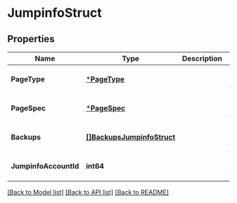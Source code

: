 # JumpinfoStruct

## Properties
Name | Type | Description | Notes
------------ | ------------- | ------------- | -------------
**PageType** | [***PageType**](PageType.md) |  | [optional] [default to null]
**PageSpec** | [***PageSpec**](page_spec.md) |  | [optional] [default to null]
**Backups** | [**[]BackupsJumpinfoStruct**](backups_jumpinfo_struct.md) |  | [optional] [default to null]
**JumpinfoAccountId** | **int64** |  | [optional] [default to null]

[[Back to Model list]](../README.md#documentation-for-models) [[Back to API list]](../README.md#documentation-for-api-endpoints) [[Back to README]](../README.md)



